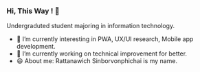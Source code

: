 ### Hi, This Way  ! 👋

Undergraduted student majoring in information technology.
- 🌱 I’m currently interesting in PWA, UX/UI research, Mobile app development.
- 🔭 I’m currently working on technical improvement for better.
- 😄 About me: Rattanawich Sinborvonphichai is my name.

<!--
**hnunkung/hnunkung** is a ✨ _special_ ✨ repository because its `README.md` (this file) appears on your GitHub profile.

Here are some ideas to get you started:

- 🔭 I’m currently working on ...
- 🌱 I’m currently learning ...
- 👯 I’m looking to collaborate on ...
- 🤔 I’m looking for help with ...
- 💬 Ask me about ...
- 📫 How to reach me: ...
- 😄 Pronouns: ...
- ⚡ Fun fact: ...
-->
